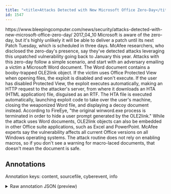 ```yaml
---
title: "<title>Attacks Detected with New Microsoft Office Zero-Day</title>"
id: 1547
---
```


<title>Attacks Detected with New Microsoft Office Zero-Day</title>
<source> https://www.bleepingcomputer.com/news/security/attacks-detected-with-new-microsoft-office-zero-day/ </source>
<date> 2017_04_10 </date>
<text>
Microsoft is aware of the zero-day, but it's highly unlikely it will be able to deliver a patch until its next Patch Tuesday, which is scheduled in three days.
McAfee researchers, who disclosed the zero-day's presence, say they've detected attacks leveraging this unpatched vulnerability going back to January this year.
Attacks with this zero-day follow a simple scenario, and start with an adversary emailing a victim a Microsoft Word document.
The Word document contains a booby-trapped OLE2link object.
If the victim uses Office Protected View when opening files, the exploit is disabled and won't execute.
If the user has disabled Protected View, the exploit executes automatically, making an HTTP request to the attacker's server, from where it downloads an HTA (HTML application) file, disguised as an RTF.
The HTA file is executed automatically, launching exploit code to take over the user's machine, closing the weaponized Word file, and displaying a decoy document instead.
According to FireEye, "the original winword.exe process is terminated in order to hide a user prompt generated by the OLE2link."
While the attack uses Word documents, OLE2link objects can also be embedded in other Office suite applications, such as Excel and PowerPoint.
McAfee experts say the vulnerability affects all current Office versions on all Windows operating systems.
The attack routine does not rely on enabling macros, so if you don't see a warning for macro-laced documents, that doesn't mean the document is safe.
</text>



## Annotations

Annotation keys: content, sourcefile, cyberevent, info

<details>
<summary>Raw annotation JSON (preview)</summary>

```json
{
  "content": "Microsoft is aware of the zero-day, but it's highly unlikely it will be able to deliver a patch until its next Patch Tuesday, which is scheduled in three days. McAfee researchers, who disclosed the zero-day's presence, say they've detected attacks leveraging this unpatched vulnerability going back to January this year. Attacks with this zero-day follow a simple scenario, and start with an adversary emailing a victim a Microsoft Word document. The Word document contains a booby-trapped OLE2link object. If the victim uses Office Protected View when opening files, the exploit is disabled and won't execute. If the user has disabled Protected View, the exploit executes automatically, making an HTTP request to the attacker's server, from where it downloads an HTA (HTML application) file, disguised as an RTF. The HTA file is executed automatically, launching exploit code to take over the user's machine, closing the weaponized Word file, and displaying a decoy document instead. According to FireEye, \"the original winword.exe process is terminated in order to hide a user prompt generated by the OLE2link.\" While the attack uses Word documents, OLE2link objects can also be embedded in other Office suite applications, such as Excel and PowerPoint. McAfee experts say the vulnerability affects all current Office versions on all Windows operating systems. The attack routine does not rely on enabling macros, so if you don't see a warning for macro-laced documents, that doesn't mean the document is safe.",
  "sourcefile": "1547.txt",
  "cyberevent": {
    "hopper": [
      {
        "index": 0,
        "relation": "Same",
        "events": [
          {
            "index": "E7",
            "type": "Vulnerability-related",
            "realis": "Generic",
            "nugget": {
              "startOffset": 1271,
              "index": "T21",
              "endOffset": 1274,
              "text": "say"
            },
            "argument": [
              {
                "index": "T22",
                "text": "McAfee experts",
                "endOffset": 1270,
                "role": {
                  "type": "Discoverer"
                },
                "startOffset": 1256,
                "type": "Person"
              },
              {
                "index": "T20",
                "text": "the vulnerability",
                "endOffset": 1292,
                "role": {
                  "type": "Vulnerability"
                },
                "startOffset": 1275,
                "type": "Vulnerability"
              }
            ],
            "subtype": "DiscoverVulnerability"
          },
          {
            "index": "E6",
            "type": "Vulnerability-related",
            "realis": "Generic",
            "nugget": {
              "startOffset": 1293,
              "index": "T17",
              "endOffset": 1300,
              "text": "affects"
            },
            "argument": [
              {
                "index": "T19",
                "external_reference": {
                  "dbpediaURI": "http://dbpedia.org/resource/Microsoft_Windows"
                },
                "endOffset": 1361,
                "role": {
                  "type": "Vulnerable_System"
                },
                "text": "all Windows operating systems",
                "startOffset": 1332,
                "type": "System"
              },
              {
                "index": "T18",
                "text": "current Office versions",
                "endOffset": 1328,
                "role": {
                  "type": "Vulnerable_System_Version"
                },
                "startOffset": 1305,
                "type": "Version"
              }
            ],
            "subtype": "DiscoverVulnerability"
          },
          {
            "index": "E2",
            "type": "Vulnerability-related",
            "realis": "Actual",
            "nugget": {
              "startOffset": 184,
    
```
</details>
